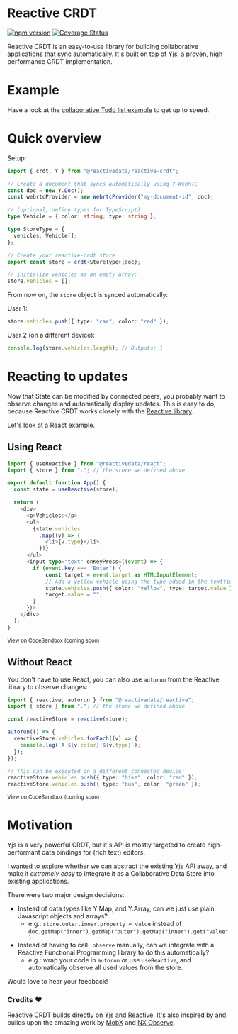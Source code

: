 # Reactive CRDT

[![npm version](https://badge.fury.io/js/%40reactivedata%2Freactive-crdt.svg)](https://badge.fury.io/js/%40reactivedata%2Freactive-crdt) [![Coverage Status](https://coveralls.io/repos/github/YousefED/reactive-crdt/badge.svg?branch=main)](https://coveralls.io/github/YousefED/reactive-crdt?branch=main)

Reactive CRDT is an easy-to-use library for building collaborative applications that sync automatically. It's built on top of [Yjs](https://github.com/yjs/yjs), a proven, high performance CRDT implementation.

# Example

Have a look at the [collaborative Todo list example](examples/todo) to get up to speed.

# Quick overview

Setup:

```typescript
import { crdt, Y } from "@reactivedata/reactive-crdt";

// Create a document that syncs automatically using Y-WebRTC
const doc = new Y.Doc();
const webrtcProvider = new WebrtcProvider("my-document-id", doc);

// (optional, define types for TypeScript)
type Vehicle = { color: string; type: string };

type StoreType = {
  vehicles: Vehicle[];
};

// Create your reactive-crdt store
export const store = crdt<StoreType>(doc);

// initialize vehicles as an empty array:
store.vehicles = [];
```

From now on, the `store` object is synced automatically:

User 1:

```typescript
store.vehicles.push({ type: "car", color: "red" });
```

User 2 (on a different device):

```typescript
console.log(store.vehicles.length); // Outputs: 1
```

# Reacting to updates

Now that State can be modified by connected peers, you probably want to observe changes and automatically display updates. This is easy to do, because Reactive CRDT works closely with the [Reactive library](https://www.github.com/yousefed/reactive).

Let's look at a React example.

## Using React

```typescript
import { useReactive } from "@reactivedata/react";
import { store } from "."; // the store we defined above

export default function App() {
  const state = useReactive(store);

  return (
    <div>
      <p>Vehicles:</p>
      <ul>
        {state.vehicles
          .map((v) => {
            <li>{v.type}</li>;
          })}
      </ul>
      <input type="text" onKeyPress=((event) => {
        if (event.key === "Enter") {
            const target = event.target as HTMLInputElement;
            // Add a yellow vehicle using the type added in the textfield
            state.vehicles.push({ color: "yellow", type: target.value });
            target.value = "";
        }
      })>
    </div>
  );
}
```

<sup>View on CodeSandbox (coming soon)</sup>

## Without React

You don't have to use React, you can also use `autorun` from the Reactive library to observe changes:

```typescript
import { reactive, autorun } from "@reactivedata/reactive";
import { store } from "."; // the store we defined above

const reactiveStore = reactive(store);

autorun(() => {
  reactiveStore.vehicles.forEach((v) => {
    console.log(`A ${v.color} ${v.type}`);
  });
});

// This can be executed on a different connected device:
reactiveStore.vehicles.push({ type: "bike", color: "red" });
reactiveStore.vehicles.push({ type: "bus", color: "green" });
```

<sup>View on CodeSandbox (coming soon)</sup>

# Motivation

Yjs is a very powerful CRDT, but it's API is mostly targeted to create high-performant data bindings for (rich text) editors.

I wanted to explore whether we can abstract the existing Yjs API away, and make it _extremely easy_ to integrate it as a Collaborative Data Store into existing applications.

There were two major design decisions:

- Instead of data types like Y.Map, and Y.Array, can we just use plain Javascript objects and arrays?
  - e.g.: `store.outer.inner.property = value` instead of `doc.getMap("inner").getMap("outer").getMap("inner").get("value")`
- Instead of having to call `.observe` manually, can we integrate with a Reactive Functional Programming library to do this automatically?
  - e.g.: wrap your code in `autorun` or use `useReactive`, and automatically observe all used values from the store.

Would love to hear your feedback!

### Credits ❤️

Reactive CRDT builds directly on [Yjs](https://github.com/yjs/yjs) and [Reactive](https://www.github.com/yousefed/reactive). It's also inspired by and builds upon the amazing work by [MobX](https://mobx.js.org/) and [NX Observe](https://github.com/nx-js/observer-util).
